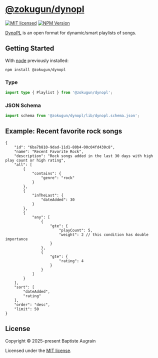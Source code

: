 [@zokugun/dynopl](https://github.com/zokugun/dynopl)
====================================================

[![MIT licensed](https://img.shields.io/badge/license-MIT-blue.svg)](./LICENSE)
[![NPM Version](https://img.shields.io/npm/v/@zokugun/dynopl.svg?colorB=green)](https://www.npmjs.com/package/@zokugun/dynopl)

[DynoPL](https://github.com/zokugun/dynopl) is an open format for dynamic/smart playlists of songs.

Getting Started
---------------

With [node](http://nodejs.org) previously installed:

	npm install @zokugun/dynopl

### Type

```typescript
import type { Playlist } from '@zokugun/dynopl';
```

### JSON Schema

```typescript
import schema from '@zokugun/dynopl/lib/dynopl.schema.json';
```

Example: Recent favorite rock songs
-----------------------------------

```jsonc
{
    "id": "6ba7b810-9dad-11d1-80b4-00c04fd430c8",
    "name": "Recent Favorite Rock",
    "description": "Rock songs added in the last 30 days with high play count or high rating",
    "all": [
        {
            "contains": {
                "genre": "rock"
            }
        },
        {
            "inTheLast": {
                "dateAdded": 30
            }
        },
        {
            "any": [
                {
                    "gte": {
                        "playCount": 5,
                        "weight": 2 // this condition has double importance
                    }
                },
                {
                    "gte": {
                        "rating": 4
                    }
                }
            ]
        }
    ],
    "sort": [
        "dateAdded",
        "rating"
    ],
    "order": "desc",
    "limit": 50
}
```

License
-------

Copyright &copy; 2025-present Baptiste Augrain

Licensed under the [MIT license](https://opensource.org/licenses/MIT).
